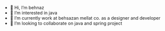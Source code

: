 - 👋 Hi, I’m behnaz
- 👀 I’m interested in java
- 🌱 I’m currently work at behsazan mellat co. as a designer and developer
- 💞️ I’m looking to collaborate on java and spring project

<!---
behnazkhalili84/behnazkhalili84 is a ✨ special ✨ repository because its `README.md` (this file) appears on your GitHub profile.
You can click the Preview link to take a look at your changes.
--->

